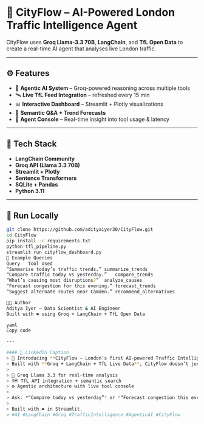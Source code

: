 # 🚦 CityFlow – AI-Powered London Traffic Intelligence Agent

CityFlow uses **Groq Llama-3.3 70B**, **LangChain**, and **TfL Open Data** to create a real-time AI agent that analyses live London traffic.

---

## ⚙️ Features
- 🧠 **Agentic AI System** – Groq-powered reasoning across multiple tools  
- 🛰 **Live TfL Feed Integration** – refreshed every 15 min  
- 📊 **Interactive Dashboard** – Streamlit + Plotly visualizations  
- 💬 **Semantic Q&A + Trend Forecasts**  
- 🧩 **Agent Console** – Real-time insight into tool usage & latency  

---

## 🧰 Tech Stack
- **LangChain Community**
- **Groq API (Llama 3.3 70B)**
- **Streamlit + Plotly**
- **Sentence Transformers**
- **SQLite + Pandas**
- **Python 3.11**

---

## 🚀 Run Locally
```bash
git clone https://github.com/adityaiyer30/CityFlow.git
cd CityFlow
pip install -r requirements.txt
python tfl_pipeline.py
streamlit run cityflow_dashboard.py
🧠 Example Queries
Query	Tool Used
“Summarise today’s traffic trends.”	summarize_trends
“Compare traffic today vs yesterday.”	compare_trends
“What’s causing most disruptions?”	analyze_causes
“Forecast congestion for this evening.”	forecast_trends
“Suggest alternate routes near Camden.”	recommend_alternatives

👨‍💻 Author
Aditya Iyer – Data Scientist & AI Engineer
Built with ❤️ using Groq + LangChain + TfL Open Data

yaml
Copy code

---

#### 💬 LinkedIn Caption
> 🚦 Introducing **CityFlow – London’s first AI-powered Traffic Intelligence Agent**  
> Built with **Groq + LangChain + TfL Live Data**, CityFlow doesn’t just display congestion — it *reasons* through it.  
>  
> 🧠 Groq Llama 3.3 for real-time analysis  
> 🗺 TfL API integration + semantic search  
> ⚙️ Agentic architecture with live tool console  
>  
> Ask: *“Compare today vs yesterday”* or *“Forecast congestion this evening”* — and the AI replies like a real traffic analyst.  
>  
> Built with ❤️ in Streamlit.  
> #AI #LangChain #Groq #TrafficIntelligence #AgenticAI #CityFlow  




